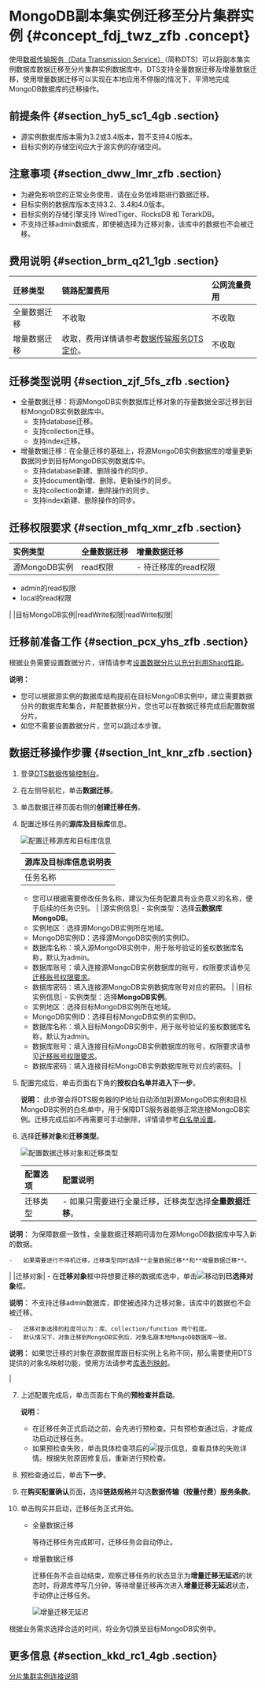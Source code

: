 # MongoDB副本集实例迁移至分片集群实例 {#concept_fdj_twz_zfb .concept}

使用[数据传输服务（Data Transmission Service）](https://dts.console.aliyun.com/)（简称DTS）可以将副本集实例数据库数据迁移至分片集群实例数据库中。DTS支持全量数据迁移及增量数据迁移，使用增量数据迁移可以实现在本地应用不停服的情况下，平滑地完成MongoDB数据库的迁移操作。

## 前提条件 {#section_hy5_sc1_4gb .section}

-   源实例数据库版本需为3.2或3.4版本，暂不支持4.0版本。
-   目标实例的存储空间应大于源实例的存储空间。

## 注意事项 {#section_dww_lmr_zfb .section}

-   为避免影响您的正常业务使用，请在业务低峰期进行数据迁移。
-   目标实例的数据库版本支持3.2、3.4和4.0版本。
-   目标实例的存储引擎支持 WiredTiger、RocksDB 和 TerarkDB。
-   不支持迁移admin数据库，即使被选择为迁移对象，该库中的数据也不会被迁移。

## 费用说明 {#section_brm_q21_1gb .section}

|迁移类型|链路配置费用|公网流量费用|
|:---|:-----|:-----|
|全量数据迁移|不收取|不收取|
|增量数据迁移|收取，费用详情请参考[数据传输服务DTS定价](https://cn.aliyun.com/price/product#/dts/detail)。|不收取|

## 迁移类型说明 {#section_zjf_5fs_zfb .section}

-   全量数据迁移：将源MongoDB实例数据库迁移对象的存量数据全部迁移到目标MongoDB实例数据库中。
    -   支持database迁移。
    -   支持collection迁移。
    -   支持index迁移。
-   增量数据迁移：在全量迁移的基础上，将源MongoDB实例数据库的增量更新数据同步到目标MongoDB实例数据库中。
    -   支持database新建、删除操作的同步。
    -   支持document新增、删除、更新操作的同步。
    -   支持collection新建、删除操作的同步。
    -   支持index新建、删除操作的同步。

## 迁移权限要求 {#section_mfq_xmr_zfb .section}

|实例类型|全量数据迁移|增量数据迁移|
|:---|:-----|:-----|
|源MongoDB实例|read权限| -   待迁移库的read权限
-   admin的read权限
-   local的read权限

 |
|目标MongoDB实例|readWrite权限|readWrite权限|

## 迁移前准备工作 {#section_pcx_yhs_zfb .section}

根据业务需要设置数据分片，详情请参考[设置数据分片以充分利用Shard性能](../../../../../cn.zh-CN/最佳实践/设置数据分片以充分利用Shard性能.md#)。

**说明：** 

-   您可以根据源实例的数据库结构提前在目标MongoDB实例中，建立需要数据分片的数据库和集合，并配置数据分片。您也可以在数据迁移完成后配置数据分片。
-   如您不需要设置数据分片，您可以跳过本步骤。

## 数据迁移操作步骤 {#section_lnt_knr_zfb .section}

1.  登录[DTS数据传输控制台](https://dts.console.aliyun.com/)。
2.  在左侧导航栏，单击**数据迁移**。
3.  单击数据迁移页面右侧的**创建迁移任务**。
4.  配置迁移任务的**源库及目标库**信息。

    ![配置迁移源库和目标库信息](http://static-aliyun-doc.oss-cn-hangzhou.aliyuncs.com/assets/img/75938/155468999833658_zh-CN.png)

    |源库及目标库信息说明表|
    |:----------|
    |任务名称|     -   DTS为每个任务自动生成一个任务名称，任务名称没有唯一性要求。
    -   您可以根据需要修改任务名称，建议为任务配置具有业务意义的名称，便于后续的任务识别。
 |
    |源实例信息|     -   实例类型：选择**云数据库MongoDB**。
    -   实例地区：选择源MongoDB实例所在地域。
    -   MongoDB实例ID：选择源MongoDB实例的实例ID。
    -   数据库名称：填入源MongoDB实例中，用于账号验证的鉴权数据库名称，默认为admin。
    -   数据库账号：填入连接源MongoDB实例数据库的账号，权限要求请参见[迁移账号权限要求](#)。
    -   数据库密码：填入连接源MongoDB实例数据库账号对应的密码。
 |
    |目标实例信息|     -   实例类型：选择**MongoDB实例**。
    -   实例地区：选择目标MongoDB实例所在地域。
    -   MongoDB实例ID：选择目标MongoDB实例的实例ID。
    -   数据库名称：填入目标MongoDB实例中，用于账号验证的鉴权数据库名称，默认为admin。
    -   数据库账号：填入连接目标MongoDB实例数据库的账号，权限要求请参见[迁移账号权限要求](#)。
    -   数据库密码：填入连接目标MongoDB实例数据库账号对应的密码。
 |

5.  配置完成后，单击页面右下角的**授权白名单并进入下一步**。

    **说明：** 此步骤会将DTS服务器的IP地址自动添加到源MongoDB实例和目标MongoDB实例的白名单中，用于保障DTS服务器能够正常连接MongoDB实例。迁移完成后如不再需要可手动删除，详情请参考[白名单设置](cn.zh-CN/用户指南/数据安全性/设置白名单.md#)。

6.  选择**迁移对象**和**迁移类型**。

    ![配置数据迁移对象和迁移类型](http://static-aliyun-doc.oss-cn-hangzhou.aliyuncs.com/assets/img/75938/155468999833662_zh-CN.png)

    |配置选项|配置说明|
    |:---|:---|
    |迁移类型|     -   如果只需要进行全量迁移，迁移类型选择**全量数据迁移**。

**说明：** 为保障数据一致性，全量数据迁移期间请勿在源MongoDB数据库中写入新的数据。

    -   如果需要进行不停机迁移，迁移类型同时选择**全量数据迁移**和**增量数据迁移**。
 |
    |迁移对象|     -   在**迁移对象**框中将想要迁移的数据库选中，单击![](http://static-aliyun-doc.oss-cn-hangzhou.aliyuncs.com/assets/img/75938/155468999833712_zh-CN.png)移动到**已选择对象**框。

**说明：** 不支持迁移admin数据库，即使被选择为迁移对象，该库中的数据也不会被迁移。

    -   迁移对象选择的粒度可以为：库、collection/function 两个粒度。
    -   默认情况下，对象迁移到MongoDB实例后，对象名跟本地MongoDB数据库一致。

**说明：** 如果您迁移的对象在源数据库跟目标实例上名称不同，那么需要使用DTS提供的对象名映射功能，使用方法请参考[库表列映射](https://help.aliyun.com/document_detail/26628.html)。

 |

7.  上述配置完成后，单击页面右下角的**预检查并启动**。

    **说明：** 

    -   在迁移任务正式启动之前，会先进行预检查。只有预检查通过后，才能成功启动迁移任务。
    -   如果预检查失败，单击具体检查项后的![提示信息](http://static-aliyun-doc.oss-cn-hangzhou.aliyuncs.com/assets/img/86903/155468999835996_zh-CN.png)，查看具体的失败详情。根据失败原因修复后，重新进行预检查。
8.  预检查通过后，单击**下一步**。
9.  在**购买配置确认**页面，选择**链路规格**并勾选**数据传输（按量付费）服务条款**。
10. 单击购买并启动，迁移任务正式开始。
    -   全量数据迁移

        等待迁移任务完成即可，迁移任务会自动停止。

    -   增量数据迁移

        迁移任务不会自动结束，观察迁移任务的状态显示为**增量迁移无延迟**的状态时，将源库停写几分钟，等待增量迁移再次进入**增量迁移无延迟**状态，手动停止迁移任务。

        ![增量迁移无延迟](http://static-aliyun-doc.oss-cn-hangzhou.aliyuncs.com/assets/img/75938/155468999833674_zh-CN.png)


根据业务需求选择合适的时间，将业务切换至目标MongoDB实例中。

## 更多信息 {#section_kkd_rc1_4gb .section}

[分片集群实例连接说明](../../../../../cn.zh-CN/分片集群快速入门/连接实例/分片集群实例连接说明.md#)

